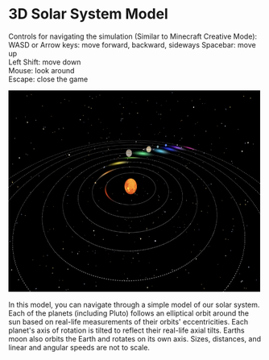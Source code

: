 # 3D Solar System Model

Controls for navigating the simulation (Similar to Minecraft Creative Mode):  
WASD or Arrow keys: move forward, backward, sideways Spacebar: move up  
Left Shift: move down  
Mouse: look around  
Escape: close the game

<img src="solarsystem.png" width="500" height="400">

In this model, you can navigate through a simple model of our solar system. Each of the planets (including Pluto) follows an elliptical orbit around the sun based on real-life
measurements of their orbits' eccentricities. Each planet's axis of rotation is tilted to reflect their real-life axial tilts. Earths moon also orbits the Earth and rotates on its
own axis. Sizes, distances, and linear and angular speeds are not to scale.
